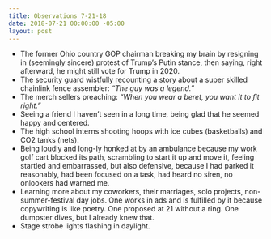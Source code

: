 ```yaml
---
title: Observations 7-21-18
date: 2018-07-21 00:00:00 -05:00
layout: post
---
```


- The former Ohio country GOP chairman breaking my brain by resigning in (seemingly sincere) protest of Trump’s Putin stance, then saying, right afterward, he might still vote for Trump in 2020.
- The security guard wistfully recounting a story about a super skilled chainlink fence assembler: *“The guy was a legend.”*
- The merch sellers preaching: *“When you wear a beret, you want it to fit right.”*
- Seeing a friend I haven’t seen in a long time, being glad that he seemed happy and centered.
- The high school interns shooting hoops with ice cubes (basketballs) and CO2 tanks (nets).
- Being loudly and long-ly honked at by an ambulance because my work golf cart blocked its path, scrambling to start it up and move it, feeling startled and embarrassed, but also defensive, because I had parked it reasonably, had been focused on a task, had heard no siren, no onlookers had warned me.
- Learning more about my coworkers, their marriages, solo projects, non-summer-festival day jobs. One works in ads and is fulfilled by it because copywriting is like poetry. One proposed at 21 without a ring. One dumpster dives, but I already knew that.
- Stage strobe lights flashing in daylight.
